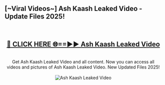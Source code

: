<h2>[~Viral Videos~] Ash Kaash Leaked Video - Update Files 2025!</h2>
<br>
<div align="center">
<h2><a href="https://betterlinks.top/A2PfLJ" rel="nofollow">🔴 CLICK HERE 🌐==►► Ash Kaash Leaked Video</a></h2>
<br>
Get Ash Kaash Leaked Video and all content. Now you can access all videos and pictures of Ash Kaash Leaked Video. New Updated Files 2025!
<br>
<br>
<a href="https://betterlinks.top/A2PfLJ" rel="nofollow" data-target="animated-image.originalLink"><img src="https://i.ibb.co.com/WyWwxjT/player-gif2.gif" alt="Ash Kaash Leaked Video" style="max-width: 100%; display: inline-block;" data-target="animated-image.originalImage"></a>
</div>
<br>
